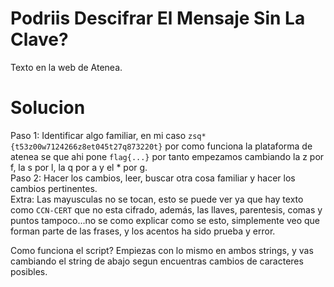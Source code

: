 # Podriis Descifrar El Mensaje Sin La Clave? 

Texto en la web de Atenea.  

# Solucion

Paso 1: Identificar algo familiar, en mi caso `zsq*{t53z00w7124266z8et045t27q873220t}` por como funciona la plataforma de atenea se que ahi pone `flag{...}` por tanto empezamos cambiando la z por f, la s por l, la q por a y el * por g.  
Paso 2: Hacer los cambios, leer, buscar otra cosa familiar y hacer los cambios pertinentes.  
Extra: Las mayusculas no se tocan, esto se puede ver ya que hay texto como `CCN-CERT` que no esta cifrado, además, las llaves, parentesis, comas y puntos tampoco...no se como explicar como se esto, simplemente veo que forman parte de las frases, y los acentos ha sido prueba y error.  

Como funciona el script? Empiezas con lo mismo en ambos strings, y vas cambiando el string de abajo segun encuentras cambios de caracteres posibles.
